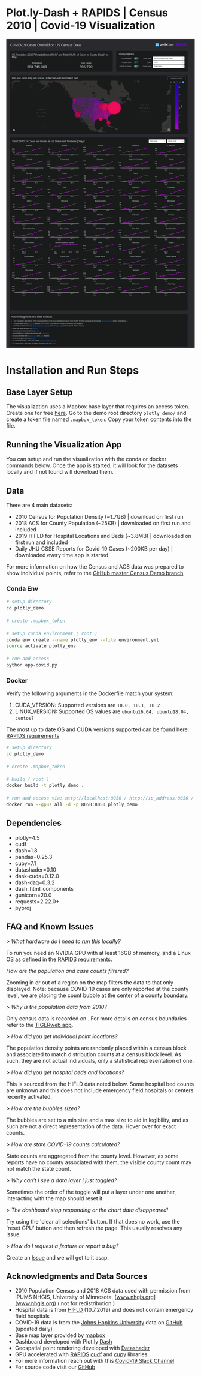 # Plot.ly-Dash + RAPIDS | Census 2010 | Covid-19 Visualization

![screenshot](./RAPIDS-plotly%20Census-CV19%20v2.png)


# Installation and Run Steps

## Base Layer Setup
The visualization uses a Mapbox base layer that requires an access token. Create one for free [here](https://www.mapbox.com/help/define-access-token/). Go to the demo root directory `plotly_demo/` and create a token file named `.mapbox_token`. Copy your token contents into the file.

## Running the Visualization App

You can setup and run the visualization with the conda or docker commands below. Once the app is started, it will look for the datasets locally and if not found will download them.

## Data 
There are 4 main datasets:

- 2010 Census for Population Density (~1.7GB) | download on first run
- 2018 ACS for County Population (~25KB) | downloaded on first run and included 
- 2019 HIFLD for Hospital Locations and Beds (~3.8MB) | downloaded on first run and included 
- Daily JHU CSSE Reports for Covid-19 Cases (~200KB per day) | downloaded every time app is started 


For more information on how the Census and ACS data was prepared to show individual points, refer to the [GitHub master Census Demo branch](https://github.com/rapidsai/plotly-dash-rapids-census-demo/tree/master).

### Conda Env

```bash
# setup directory
cd plotly_demo

# create .mapbox_token

# setup conda environment ( root )
conda env create --name plotly_env --file environment.yml
source activate plotly_env

# run and access
python app-covid.py
```

### Docker

Verify the following arguments in the Dockerfile match your system:

1. CUDA_VERSION: Supported versions are `10.0, 10.1, 10.2`
2. LINUX_VERSION: Supported OS values are `ubuntu16.04, ubuntu18.04, centos7`

The most up to date OS and CUDA versions supported can be found here: [RAPIDS requirements](https://rapids.ai/start.html#req)

```bash
# setup directory
cd plotly_demo

# create .mapbox_token

# build ( root )
docker build -t plotly_demo .

# run and access via: http://localhost:8050 / http://ip_address:8050 / http://0.0.0.0:8050
docker run --gpus all -d -p 8050:8050 plotly_demo
```

## Dependencies

- plotly=4.5
- cudf
- dash=1.8
- pandas=0.25.3
- cupy=7.1
- datashader=0.10
- dask-cuda=0.12.0
- dash-daq=0.3.2
- dash_html_components
- gunicorn=20.0
- requests=2.22.0+
- pyproj


## FAQ and Known Issues
*> What hardware do I need to run this locally?*

To run you need an NVIDIA GPU with at least 16GB of memory, and a Linux OS as defined in the [RAPIDS requirements](https://rapids.ai/start.html#req).


*How are the population and case counts filtered?*

Zooming in or out of a region on the map filters the data to that only displayed. Note: because COVID-19 cases are only reported at the county level, we are placing the count bubble at the center of a county boundary. 


*> Why is the population data from 2010?*

Only census data is recorded on . For more details on census boundaries refer to the [TIGERweb app](https://tigerweb.geo.census.gov/tigerwebmain/TIGERweb_apps.html). 


*> How did you get individual point locations?*

The population density points are randomly placed within a census block and associated to match distribution counts at a census block level. As such, they are not actual individuals, only a statistical representation of one.


*> How did you get hospital beds and locations?*

This is sourced from the HIFLD data noted below. Some hospital bed counts are unknown and this does not include emergency field hospitals or centers recently activated. 

*> How are the bubbles sized?*

The bubbles are set to a min size and a max size to aid in legibility, and as such are not a direct representation of the data. Hover over for exact counts. 


*> How are state COVID-19 counts calculated?*

State counts are aggregated from the county level. However, as some reports have no county associated with them, the visible county count may not match the state count. 


*> Why can't I see a data layer I just toggled?*

Sometimes the order of the toggle will put a layer under one another, interacting with the map should reset it.

*> The dashboard stop responding or the chart data disappeared!*

Try using the 'clear all selections' button. If that does no work, use the 'reset GPU' button and then refresh the page. This usually resolves any issue. 


*> How do I request a feature or report a bug?*

Create an [Issue](https://github.com/rapidsai/plotly-dash-rapids-census-demo/issues) and we will get to it asap. 


## Acknowledgments and Data Sources

- 2010 Population Census and 2018 ACS data used with permission from IPUMS NHGIS, University of Minnesota, [www.nhgis.org](www.nhgis.org) ( not for redistribution )
- Hospital data is from [HIFLD](https://hifld-geoplatform.opendata.arcgis.com/datasets/hospitals) (10.7.2019) and does not contain emergency field hospitals
- COVID-19 data is from the [Johns Hopkins University](https://coronavirus.jhu.edu/) data on [GitHub](https://github.com/CSSEGISandData/COVID-19/tree/master/csse_covid_19_data/csse_covid_19_daily_reports) (updated daily)
- Base map layer provided by [mapbox](https://www.mapbox.com/)
- Dashboard developed with Plot.ly [Dash](https://dash.plotly.com/)
- Geospatial point rendering developed with [Datashader](https://datashader.org/)
- GPU accelerated with [RAPIDS](https://rapids.ai/) [cudf](https://github.com/rapidsai/cudf) and [cupy](https://cupy.chainer.org/) libraries
- For more information reach out with this [Covid-19 Slack Channel](https://join.slack.com/t/rapids-goai/shared_invite/zt-2qmkjvzl-K3rVHb1rZYuFeczoR9e4EA)
- For source code visit our [GitHub](https://github.com/rapidsai/plotly-dash-rapids-census-demo)

